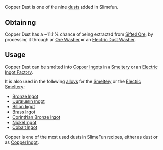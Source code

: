 Copper Dust is one of the nine [dusts](https://github.com/TheBusyBiscuit/Slimefun4/wiki/Dusts) added in Slimefun.

## Obtaining

Copper Dust has a ~11.11% chance of being extracted from [Sifted Ore](https://github.com/TheBusyBiscuit/Slimefun4/wiki/Sifted-Ore), by processing it through an [Ore Washer](https://github.com/TheBusyBiscuit/Slimefun4/wiki/Ore-Washer) or an [Electric Dust Washer](https://github.com/TheBusyBiscuit/Slimefun4/wiki/Electric-Dust-Washer).

## Usage
Copper Dust can be smelted into [Copper Ingots](https://github.com/TheBusyBiscuit/Slimefun4/wiki/Copper-Ingot) in a [Smeltery](https://github.com/TheBusyBiscuit/Slimefun4/wiki/Smeltery) or an [Electric Ingot Factory](https://github.com/TheBusyBiscuit/Slimefun4/wiki/Electric-Ingot-Factory).

It is also used in the following [alloys](https://github.com/TheBusyBiscuit/Slimefun4/wiki/Ingots#Alloys) for the [Smeltery](https://github.com/TheBusyBiscuit/Slimefun4/wiki/Smeltery) or the [Electric Smeltery](https://github.com/TheBusyBiscuit/Slimefun4/wiki/Electric-Smeltery):
* [Bronze Ingot](https://github.com/TheBusyBiscuit/Slimefun4/wiki/Bronze-Ingot)
* [Duralumin Ingot](https://github.com/TheBusyBiscuit/Slimefun4/wiki/Duralumin-Ingot)
* [Billon Ingot](https://github.com/TheBusyBiscuit/Slimefun4/wiki/Billon-Ingot)
* [Brass Ingot](https://github.com/TheBusyBiscuit/Slimefun4/wiki/Brass-Ingot)
* [Corinthian Bronze Ingot](https://github.com/TheBusyBiscuit/Slimefun4/wiki/Corinthian-Bronze-Ingot)
* [Nickel Ingot](https://github.com/TheBusyBiscuit/Slimefun4/wiki/Nickel-Ingot)
* [Cobalt Ingot](https://github.com/TheBusyBiscuit/Slimefun4/wiki/Cobalt-Ingot)

Copper is one of the most used dusts in SlimeFun recipes, either as dust or as [Copper Ingot](https://github.com/TheBusyBiscuit/Slimefun4/wiki/Copper-Ingot).
